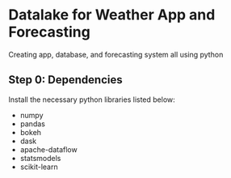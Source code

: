 # Datalake for Weather App and Forecasting
Creating app, database, and forecasting system all using python

## Step 0: Dependencies
Install the necessary python libraries listed below:
- numpy
- pandas
- bokeh
- dask
- apache-dataflow
- statsmodels
- scikit-learn

